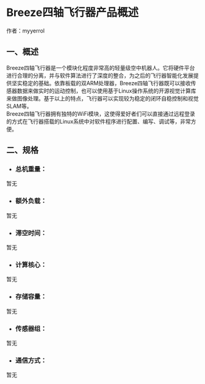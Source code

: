 # Breeze四轴飞行器产品概述

作者：myyerrol

## 一、概述
Breeze四轴飞行器是一个模块化程度非常高的轻量级空中机器人。它将硬件平台进行合理的分离，并与软件算法进行了深度的整合，为之后的飞行器智能化发展提供坚实稳定的基础。依靠板载的双ARM处理器，Breeze四轴飞行器既可以接收传感器数据来做实时的运动控制，也可以使用基于Linux操作系统的开源视觉计算库来做图像处理。基于以上的特点，飞行器可以实现较为稳定的闭环自稳控制和视觉SLAM等。<br>
Breeze四轴飞行器拥有独特的WiFi模块，这使得爱好者们可以直接通过远程登录的方式在飞行器搭载的Linux系统中对软件程序进行配置、编写、调试等，非常方便。

## 二、规格
- ### 总机重量：
暂无

- ### 额外负载：
暂无

- ### 滞空时间：
暂无

- ### 计算核心：
暂无

- ### 存储容量：
暂无

- ### 传感器组：
暂无

- ### 通信方式：
暂无
